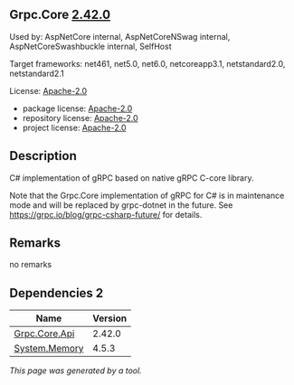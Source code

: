 Grpc.Core [2.42.0](https://www.nuget.org/packages/Grpc.Core/2.42.0)
--------------------

Used by: AspNetCore internal, AspNetCoreNSwag internal, AspNetCoreSwashbuckle internal, SelfHost

Target frameworks: net461, net5.0, net6.0, netcoreapp3.1, netstandard2.0, netstandard2.1

License: [Apache-2.0](../../../../licenses/apache-2.0) 

- package license: [Apache-2.0](https://licenses.nuget.org/Apache-2.0) 
- repository license: [Apache-2.0](https://github.com/grpc/grpc.git) 
- project license: [Apache-2.0](https://github.com/grpc/grpc) 

Description
-----------
C# implementation of gRPC based on native gRPC C-core library.

Note that the Grpc.Core implementation of gRPC for C# is in maintenance mode and will be replaced by grpc-dotnet in the future.
See https://grpc.io/blog/grpc-csharp-future/ for details.

Remarks
-----------
no remarks


Dependencies 2
-----------

|Name|Version|
|----------|:----|
|[Grpc.Core.Api](../../../../packages/nuget.org/grpc.core.api/2.42.0)|2.42.0|
|[System.Memory](../../../../packages/nuget.org/system.memory/4.5.3)|4.5.3|

*This page was generated by a tool.*
